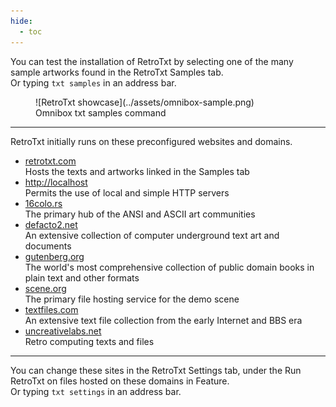 ```yaml
---
hide:
  - toc
---
```

You can test the installation of RetroTxt by selecting one of the many sample artworks found in the RetroTxt Samples tab.<br>Or typing `txt samples` in an address bar.

<figure markdown>
  ![RetroTxt showcase](../assets/omnibox-sample.png)
  <figcaption>Omnibox txt samples command</figcaption>
</figure>

---

RetroTxt initially runs on these preconfigured websites and domains.

- [retrotxt.com](https://retrotxt.com)<br>
Hosts the texts and artworks linked in the Samples tab
- [http://localhost](http://localhost)<br>
Permits the use of local and simple HTTP servers
- [16colo.rs](https://16colo.rs)<br>
The primary hub of the ANSI and ASCII art communities
- [defacto2.net](https://defacto2.net)<br>
An extensive collection of computer underground text art and documents
- [gutenberg.org](https://www.gutenberg.org)<br>
The world's most comprehensive collection of public domain books in plain text and other formats
- [scene.org](https://scene.org)<br>
The primary file hosting service for the demo scene
- [textfiles.com](http://textfiles.com)<br>
An extensive text file collection from the early Internet and BBS era
- [uncreativelabs.net](http://uncreativelabs.net)<br>
Retro computing texts and files

---

You can change these sites in the RetroTxt Settings tab, under the Run RetroTxt on files hosted on these domains in Feature.<br>
Or typing `txt settings` in an address bar.